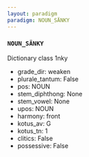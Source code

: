 ```yaml
---
layout: paradigm
paradigm: NOUN_SÄNKY
---
```

### ` NOUN_SÄNKY `

Dictionary class 1nky
* grade_dir: weaken
* plurale_tantum: False
* pos: NOUN
* stem_diphthong: None
* stem_vowel: None
* upos: NOUN
* harmony: front
* kotus_av: G
* kotus_tn: 1
* clitics: False
* possessive: False
